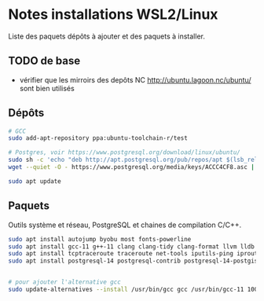 # Notes installations WSL2/Linux

Liste des paquets dépôts à ajouter et des paquets à installer.

## TODO de base

- vérifier que les mirroirs des depôts NC <http://ubuntu.lagoon.nc/ubuntu/> sont bien utilisés

## Dépôts

```bash
# GCC
sudo add-apt-repository ppa:ubuntu-toolchain-r/test

# Postgres, voir https://www.postgresql.org/download/linux/ubuntu/
sudo sh -c 'echo "deb http://apt.postgresql.org/pub/repos/apt $(lsb_release -cs)-pgdg main" > /etc/apt/sources.list.d/pgdg.list'
wget --quiet -O - https://www.postgresql.org/media/keys/ACCC4CF8.asc | sudo apt-key add -

sudo apt update
```

## Paquets

Outils système et réseau, PostgreSQL et chaines de compilation C/C++.

```bash
sudo apt install autojump byobu most fonts-powerline
sudo apt install gcc-11 g++-11 clang clang-tidy clang-format llvm lldb cmake  cmake-doc ninja-build gcc-11-locales gcc-11-doc libstdc++-11-doc llvm-10-doc 
sudo apt install tcptraceroute traceroute net-tools iputils-ping iproute2 whois wget curl httpie
sudo apt install postgresql-14 postgresql-contrib postgresql-14-postgis-3 postgresql-14-pgrouting postgresql-14-hypopg pgbadger pgtop


# pour ajouter l'alternative gcc
sudo update-alternatives --install /usr/bin/gcc gcc /usr/bin/gcc-11 100 --slave /usr/bin/g++ g++ /usr/bin/g++-11 --slave /usr/bin/gcov gcov /usr/bin/gcov-11
```
